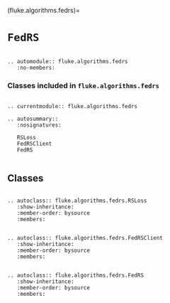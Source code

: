 (fluke.algorithms.fedrs)=

# ``FedRS``

```{eval-rst}

.. automodule:: fluke.algorithms.fedrs
   :no-members:

```


<h3>

Classes included in ``fluke.algorithms.fedrs``

</h3>

```{eval-rst}

.. currentmodule:: fluke.algorithms.fedrs

.. autosummary::
   :nosignatures:

   RSLoss
   FedRSClient
   FedRS
   
```


## Classes

```{eval-rst}

.. autoclass:: fluke.algorithms.fedrs.RSLoss
   :show-inheritance:
   :member-order: bysource
   :members: 

```

```{eval-rst}

.. autoclass:: fluke.algorithms.fedrs.FedRSClient
   :show-inheritance:
   :member-order: bysource
   :members: 

```

```{eval-rst}

.. autoclass:: fluke.algorithms.fedrs.FedRS
   :show-inheritance:
   :member-order: bysource
   :members: 

```